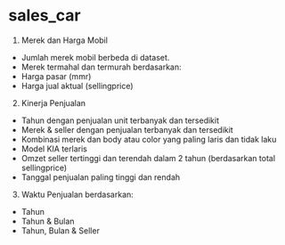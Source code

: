 # sales_car
1. Merek dan Harga Mobil
- Jumlah merek mobil berbeda di dataset.
- Merek termahal dan termurah berdasarkan:
- Harga pasar (mmr)
- Harga jual aktual (sellingprice)

2. Kinerja Penjualan
- Tahun dengan penjualan unit terbanyak dan tersedikit
- Merek & seller dengan penjualan terbanyak dan tersedikit
- Kombinasi merek dan body atau color yang paling laris dan tidak laku
- Model KIA terlaris
- Omzet seller tertinggi dan terendah dalam 2 tahun (berdasarkan total sellingprice)
- Tanggal penjualan paling tinggi dan rendah

3. Waktu Penjualan berdasarkan:
- Tahun
- Tahun & Bulan
- Tahun, Bulan & Seller
